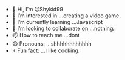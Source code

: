 - 👋 Hi, I’m @Shykid99 
- 👀 I’m interested in ...creating a video game
- 🌱 I’m currently learning ...Javascript
- 💞️ I’m looking to collaborate on ...nothing.
- 📫 How to reach me ...dont
- 😄 Pronouns: ...shhhhhhhhhhhh
- ⚡ Fun fact: ...I like cooking.

<!---
Shykid99/Shykid99 is a ✨ special ✨ repository because its `README.md` (this file) appears on your GitHub profile.
You can click the Preview link to take a look at your changes.
--->
